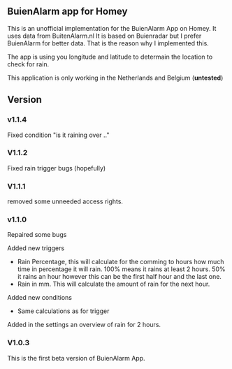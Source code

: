 ## BuienAlarm app for Homey  

This is an unofficial implementation for the BuienAlarm App on Homey. It uses data from BuitenAlarm.nl
It is based on Buienradar but I prefer BuienAlarm for better data. That is the reason why I implemented this. 

The app is using you longitude and latitude to determain the location to check for rain.

This application is only working in the Netherlands and Belgium (**untested**)

## Version

### v1.1.4
Fixed condition "is it raining over .."

### V1.1.2
Fixed rain trigger bugs (hopefully)

### V1.1.1
removed some unneeded access rights.

### v1.1.0
Repaired some bugs

Added new triggers
- Rain Percentage, this will calculate for the comming to hours how much time in percentage it will rain. 100% means it rains at least 2 hours. 50% it rains an hour however this can be the first half hour and the last one.
- Rain in mm. This will calculate the amount of rain for the next hour.

Added new conditions
   - Same calculations as for trigger

Added in the settings an overview of rain for 2 hours.

### V1.0.3
This is the first beta version of BuienAlarm App.


